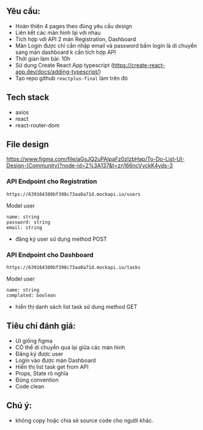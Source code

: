 ## Yêu cầu:
- Hoàn thiện 4 pages theo đúng yêu cầu design
- Liên kết các màn hình lại với nhau
- Tích hợp với API 2 màn Registration, Dashboard
- Màn Login được chỉ cần nhập email và password bấm login là di chuyển sang màn dashboard k cần tích hợp API
- Thời gian làm bài: 10h
- Sử dụng Create React App typescript (https://create-react-app.dev/docs/adding-typescript/)
- Tạo repo github `reactplus-final` làm trên đó

## Tech stack 
- axios
- react
- react-router-dom

## File design 
https://www.figma.com/file/aGsJQ2uPAIpaFz0zIzbHap/To-Do-List-UI-Design-(Community)?node-id=2%3A137&t=zn166ncVyckK4yds-3

### API Endpoint cho Registration
```text
https://639164380bf398c73aa0a71d.mockapi.io/users
```
Model user 
```
name: string
password: string
email: string
```
- đăng ký user sử dụng method POST

### API Endpoint cho Dashboard
```text
https://639164380bf398c73aa0a71d.mockapi.io/tasks
```
Model user 
```
name: string
complated: boolean
```
- hiển thị danh sách list task sử dung method GET

## Tiêu chí đánh giá:
- UI giống figma
- CÓ thể di chuyển qua lại giữa các màn hình 
- Đăng ký được user
- Login vào được màn Dashboard
- Hiển thị list task get from API
- Props, State rõ nghĩa 
- Đúng convention
- Code clean 

## Chú ý:
- không copy hoặc chia sẻ source code cho người khác.

